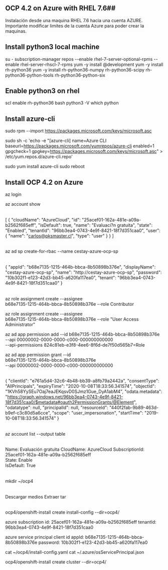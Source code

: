 ## OCP 4.2 on Azure with RHEL 7.6## 
Instalación desde una maquina RHEL 7.6 hacia una cuenta AZURE. 
Importante modificar limites de la cuenta Azure para poder crear la maquinas.

## Install python3 local machine ##
su -
subscription-manager repos --enable rhel-7-server-optional-rpms --enable rhel-server-rhscl-7-rpms
yum -y install @development
yum -y install rh-python36
yum -y install rh-python36-numpy rh-python36-scipy rh-python36-python-tools rh-python36-python-six

## Enable python3 on rhel ##
scl enable rh-python36 bash
python3 -V
which python


## Install azure-cli ##
sudo rpm --import https://packages.microsoft.com/keys/microsoft.asc

sudo sh -c 'echo -e "[azure-cli]
name=Azure CLI
baseurl=https://packages.microsoft.com/yumrepos/azure-cli
enabled=1
gpgcheck=1
gpgkey=https://packages.microsoft.com/keys/microsoft.asc" > /etc/yum.repos.d/azure-cli.repo'

sudo yum install azure-cli
sudo reboot


## Install OCP 4.2 on Azure ##

az login 

az account show

######
[
  {
    "cloudName": "AzureCloud",
    "id": "25acef01-162a-481e-a09a-b2562f685eff",
    "isDefault": true,
    "name": "Evaluaci?n gratuita",
    "state": "Enabled",
    "tenantId": "96bb3ea4-0743-4e9f-8421-18f7d351caa0",
    "user": {
      "name": "carlos@pksmaster.cl",
      "type": "user"
    }
  }
]
######


az ad sp create-for-rbac --name cestay-azure-ocp-sp

######
{
  "appId": "b68e7135-1215-464b-bbca-8b50898b376e",
  "displayName": "cestay-azure-ocp-sp",
  "name": "http://cestay-azure-ocp-sp",
  "password": "10b302f1-e123-42d3-bb45-a620fa117ea0",
  "tenant": "96bb3ea4-0743-4e9f-8421-18f7d351caa0"
}
######

az role assignment create --assignee \
b68e7135-1215-464b-bbca-8b50898b376e --role Contributor

az role assignment create --assignee \
b68e7135-1215-464b-bbca-8b50898b376e --role "User Access Administrator"

az ad app permission add --id b68e7135-1215-464b-bbca-8b50898b376e \
--api 00000002-0000-0000-c000-000000000000 \
--api-permissions 824c81eb-e3f8-4ee6-8f6d-de7f50d565b7=Role

az ad app permission grant --id \
b68e7135-1215-464b-bbca-8b50898b376e \
--api 00000002-0000-0000-c000-000000000000

######
{
  "clientId": "e761a5d4-32c6-4b48-bb39-a8fb79a2442a", 
  "consentType": "AllPrincipals",
  "expiryTime": "2020-10-08T18:33:56.341574",
  "objectId": "1KVh58YySEu7Oaj7eaJEKqsvD0SJmz1Gue_DyA1abM4",
  "odata.metadata": "https://graph.windows.net/96bb3ea4-0743-4e9f-8421-18f7d351caa0/$metadata#oauth2PermissionGrants/@Element",
  "odatatype": null,
  "principalId": null,
  "resourceId": "440f2fab-9b89-463d-b9ef-c3c80d5a6cce",
  "scope": "user_impersonation",
  "startTime": "2019-10-08T18:33:56.341574"
}
######


az account list --output table

######
Name: Evaluación gratuita
CloudName: AzureCloud 
SubscriptionId: 25acef01-162a-481e-a09a-b2562f685eff  
State: Enable    
IsDefault: True
######


mkdir ~/ocp4

######
Descargar medios 
Extraer tar
######


ocp4/openshift-install create install-config --dir=ocp4/

azure subscription id: 25acef01-162a-481e-a09a-b2562f685eff
tenantId: 96bb3ea4-0743-4e9f-8421-18f7d351caa0

azure service principal client id
appId: b68e7135-1215-464b-bbca-8b50898b376e
password: 10b302f1-e123-42d3-bb45-a620fa117ea0


cat ~/ocp4/install-config.yaml
cat ~/.azure/osServicePrincipal.json

ocp4/openshift-install create cluster --dir=ocp4/

